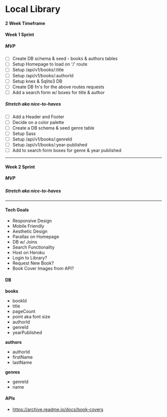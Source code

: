 # Local Library

#### 2 Week Timeframe

#### Week 1 Sprint

##### MVP
- [ ] Create DB schema & seed - books & authors tables
- [ ] Setup Homepage to load on '/' route
- [ ] Setup /api/v1/books/:title
- [ ] Setup /api/v1/books/:authorId
- [ ] Setup knex & Sqlite3 DB
- [ ] Create DB fn's for the above routes requests
- [ ] Add a search form w/ boxes for title & author

##### Stretch aka nice-to-haves
- [ ] Add a Header and Footer
- [ ] Decide on a color palette
- [ ] Create a DB schema & seed genre table
- [ ] Setup Sass 
- [ ] Setup /api/v1/books/:genreId
- [ ] Setup /api/v1/books/:year-published
- [ ] Add to search form boxes for genre & year published
----

#### Week 2 Sprint

##### MVP

##### Stretch aka nice-to-haves
----    
#### Tech Goals
- Responsive Design
- Mobile Friendly
- Aesthetic Design
- Parallax on Homepage
- DB w/ Joins
- Search Functionality
- Host on Heroku
- Login to Library?
- Request New Book?
- Book Cover Images from API?

#### DB
**books**
- bookId
- title
- pageCount
- point aka font size
- authorId
- genreId
- yearPublished

**authors**
- authorId
- firstName
- lastName

**genres**
- genreId
- name

#### APIs
- https://archive.readme.io/docs/book-covers